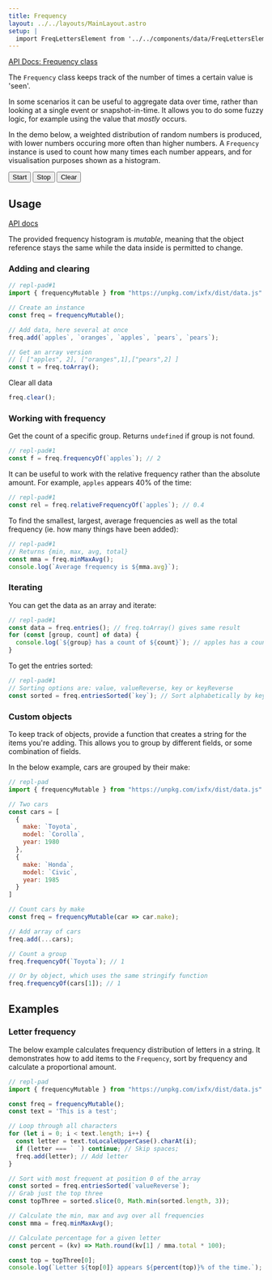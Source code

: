 ```yaml
---
title: Frequency
layout: ../../layouts/MainLayout.astro
setup: |
  import FreqLettersElement from '../../components/data/FreqLettersElement.ts';
---
```


<script type="module" hoist>
  import '/src/components/ReplPad';
</script>

[API Docs: Frequency class](https://clinth.github.io/ixfx/classes/Data.FrequencyMutable.html)

The `Frequency` class keeps track of the number of times a certain value is 'seen'.

In some scenarios it can be useful to aggregate data over time, rather than looking at a single event or snapshot-in-time. It allows you to do some fuzzy logic, for example using the value that _mostly_ occurs.

In the demo below, a weighted distribution of random numbers is produced, with lower numbers occuring more often than higher numbers. A `Frequency` instance is used to count how many times each number appears, and for visualisation purposes shown as a histogram.

<script type="module" hoist>
import '/src/components/data/freqWeighted';
</script>
<style>
  #dataStream {
    width: 5em;
  }
  #dataStream {
    flex-grow: unset;
    max-height: 5em;
    scoll-o
  }
</style>
<div class="toolbar centered">
  <button id="btnStart">Start</button>
  <button id="btnStop">Stop</button>
  <button id="btnClear">Clear</button>
</div>
<div class="sxs">
  <div class="dataLog" id="dataStream" style="max-height: 5em"></div>
  <div>
    <histogram-vis id="dataPlot"></histogram-vis>
  </div>
</div>


## Usage

[API docs](https://clinth.github.io/ixfx/classes/Data.FrequencyMutable.html)

The provided frequency histogram is _mutable_, meaning that the object reference stays the same while the data inside is permitted to change.


### Adding and clearing

```js
// repl-pad#1
import { frequencyMutable } from "https://unpkg.com/ixfx/dist/data.js"

// Create an instance
const freq = frequencyMutable();

// Add data, here several at once
freq.add(`apples`, `oranges`, `apples`, `pears`, `pears`);

// Get an array version
// [ ["apples", 2], ["oranges",1],["pears",2] ]
const t = freq.toArray();
```

Clear all data
```js
freq.clear();
```

### Working with frequency

Get the count of a specific group. Returns `undefined` if group is not found.

```js
// repl-pad#1
const f = freq.frequencyOf(`apples`); // 2
```

It can be useful to work with the relative frequency rather than the absolute amount. For example, `apples` appears 40% of the time:

```js
// repl-pad#1
const rel = freq.relativeFrequencyOf(`apples`); // 0.4
```

To find the smallest, largest, average frequencies as well as the total frequency (ie. how many things have been added):

```js
// repl-pad#1
// Returns {min, max, avg, total}
const mma = freq.minMaxAvg(); 
console.log(`Average frequency is ${mma.avg}`);
```

### Iterating

You can get the data as an array and iterate:

```js
// repl-pad#1
const data = freq.entries(); // freq.toArray() gives same result
for (const [group, count] of data) {
  console.log(`${group} has a count of ${count}`); // apples has a count of 2...
}
```

To get the entries sorted:

```js
// repl-pad#1
// Sorting options are: value, valueReverse, key or keyReverse
const sorted = freq.entriesSorted(`key`); // Sort alphabetically by key
```

### Custom objects

To keep track of objects, provide a function that creates a string for the items you're adding. This allows you to group by different fields, or some combination of fields.

In the below example, cars are grouped by their make:

```js
// repl-pad
import { frequencyMutable } from "https://unpkg.com/ixfx/dist/data.js"

// Two cars
const cars = [
  {
    make: `Toyota`,
    model: `Corolla`,
    year: 1980
  },
  {
    make: `Honda`,
    model: `Civic`,
    year: 1985
  }
]

// Count cars by make
const freq = frequencyMutable(car => car.make);

// Add array of cars
freq.add(...cars);

// Count a group
freq.frequencyOf(`Toyota`); // 1

// Or by object, which uses the same stringify function
freq.frequencyOf(cars[1]); // 1
```

## Examples

### Letter frequency

The below example calculates frequency distribution of letters in a string. It demonstrates how to add items to the `Frequency`, sort by frequency and calculate a proportional amount.

```js
// repl-pad
import { frequencyMutable } from "https://unpkg.com/ixfx/dist/data.js"

const freq = frequencyMutable();
const text = 'This is a test';

// Loop through all characters
for (let i = 0; i < text.length; i++) {
  const letter = text.toLocaleUpperCase().charAt(i);
  if (letter === ` `) continue; // Skip spaces;
  freq.add(letter); // Add letter
}

// Sort with most frequent at position 0 of the array
const sorted = freq.entriesSorted(`valueReverse`);
// Grab just the top three
const topThree = sorted.slice(0, Math.min(sorted.length, 3));

// Calculate the min, max and avg over all frequencies
const mma = freq.minMaxAvg();

// Calculate percentage for a given letter
const percent = (kv) => Math.round(kv[1] / mma.total * 100);

const top = topThree[0];
console.log(`Letter ${top[0]} appears ${percent(top)}% of the time.`);
```

<freq-letters client:load />
